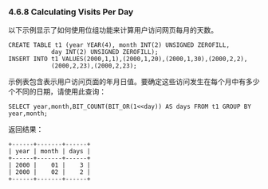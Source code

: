 ### 4.6.8 Calculating Visits Per Day

以下示例显示了如何使用位组功能来计算用户访问网页每月的天数。

```
CREATE TABLE t1 (year YEAR(4), month INT(2) UNSIGNED ZEROFILL,
            day INT(2) UNSIGNED ZEROFILL);
INSERT INTO t1 VALUES(2000,1,1),(2000,1,20),(2000,1,30),(2000,2,2),
            (2000,2,23),(2000,2,23);
```

示例表包含表示用户访问页面的年月日值。要确定这些访问发生在每个月中有多少个不同的日期，请使用此查询：

```
SELECT year,month,BIT_COUNT(BIT_OR(1<<day)) AS days FROM t1 GROUP BY year,month;
```

返回结果：

```
+------+-------+------+
| year | month | days |
+------+-------+------+
| 2000 |    01 |    3 |
| 2000 |    02 |    2 |
+------+-------+------+
```



